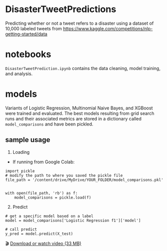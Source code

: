 # DisasterTweetPredictions
Predicting whether or not a tweet refers to a disaster using a dataset of 10,000 labeled tweets from https://www.kaggle.com/competitions/nlp-getting-started/data

# notebooks
`DisasterTweetPrediction.ipynb` contains the data cleaning, model training, and analysis.

# models
Variants of Logistic Regression, Multinomial Naive Bayes, and XGBoost were trained and evaluated. The best models resulting from grid search runs and their associated metrics are stored in a dictionary called `model_comparisons` and have been pickled. 

## sample usage 

1. Loading
- If running from Google Colab:

```
import pickle
# modify the path to where you saved the pickle file
file_path = '/content/drive/MyDrive/YOUR_FOLDER/model_comparisons.pkl'


with open(file_path, 'rb') as f:
    model_comparisons = pickle.load(f)
```

2. Predict

```
# get a specific model based on a label
model = model_comparisons['Logistic Regression f1']['model']

# call predict
y_pred = model.predict(X_test)

```

🎬 [Download or watch video (33 MB)](https://raw.githubusercontent.com/JericCantos/DisasterTweetPredictions/main/reports/video_walkthrough.mp4)

